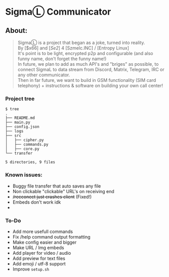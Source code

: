 # SigmaⓁ Communicator

## About:
> SigmaⓁ is a project that began as a joke, turned into reality. \
> By [$x66] and [_Se2_] 4 [Szmelc.INC] / [Entropy Linux] \
> It's point is to be light, encrypted p2p and configurable (and also funny name, don't forget the funny name!) \
> In future, we plan to add as much API's and "briges" as possible, to connect SigmaL to data stream from Discord, Matrix, Telegram, IRC or any other communicator. \
> Then in far future, we want to build in GSM functionality (SIM card telephony) + instructions & software on building your own call center!

### Project tree
```
$ tree
.
├── README.md
├── main.py
├── config.json
├── logs
├── src
│   ├── cipher.py
│   ├── commands.py
│   ├── core.py
└── transfer

5 directories, 9 files
```

### Known issues:
- Buggy file transfer that auto saves any file
- Non clickable "clickable" URL's on receiving end
- ~~/recconect just crashes client~~ (Fixed!)
- Embeds don't work idk
- 

### To-Do
- Add more usefull commands
- Fix /help command output formatting
- Make config easier and bigger
- Make URL / Img embeds
- Add player for video / audio
- Add preview for text files
- Add emoji / utf-8 support
- Improve `setup.sh`
